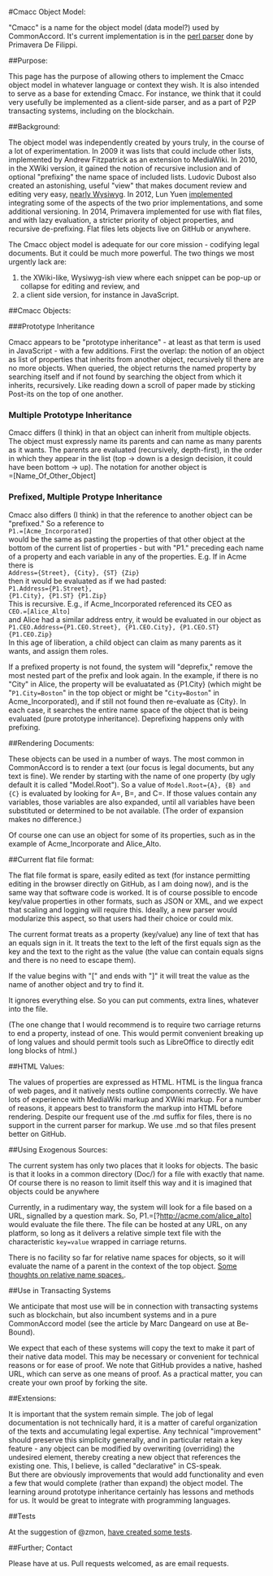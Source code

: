 #Cmacc Object Model:

"Cmacc" is a name for the object model (data model?) used by CommonAccord.  It's current implementation is in the <a href="https://github.com/CommonAccord/Cmacc-Bare/blob/master/vendor/CommonAccord/cmacc/library/parser.pl">perl parser</a> done by Primavera De Filippi.

##Purpose:

This page has the purpose of allowing others to implement the Cmacc object model in whatever language or context they wish.  It is also intended to serve as a base for extending Cmacc.  For instance, we think that it could very usefully be implemented as a client-side parser, and as a part of P2P transacting systems, including on the blockchain.

##Background:

The object model was independently created by yours truly, in the course of a lot of experimentation.  In 2009 it was lists that could include other lists, implemented by Andrew Fitzpatrick as an extension to MediaWiki.  In 2010, in the XWiki version, it gained the notion of recursive inclusion and of optional "prefixing" the name space of included lists. Ludovic Dubost also created an astonishing, useful "view" that makes document review and editing very easy, <a href="https://www.youtube.com/watch?v=4ZfsyTPYFIA">nearly Wysiwyg</a>.  In 2012, Lun Yuen <a href="http://lun-sandbox-cma-concept1.appspot.com/document/CMA_Home">implemented</a> integrating some of the aspects of the two prior implementations, and some additional versioning.  In 2014, Primavera implemented for use with flat files, and with lazy evaluation, a stricter priority of object properties, and recursive de-prefixing.  Flat files lets objects live on GitHub or anywhere.

The Cmacc object model is adequate for our core mission - codifying legal documents.  But it could be much more powerful.  The two things we most urgently lack are:

1. the XWiki-like, Wysiwyg-ish view where each snippet can be pop-up or collapse for editing and review, and 
2. a client side version, for instance in JavaScript.

##Cmacc Objects:

###Prototype Inheritance

Cmacc appears to be "prototype inheritance" - at least as that term is used in JavaScript - with a few additions.  First the overlap:  the notion of an object as list of properties that inherits from another object, recursively til there are no more objects.  When queried, the object returns the named property by searching itself and if not found by searching the object from which it inherits, recursively.  Like reading down a scroll of paper made by sticking Post-its on the top of one another.

### Multiple Prototype Inheritance

Cmacc differs (I think) in that an object can inherit from multiple objects.  The object must expressly name its parents and can name as many parents as it wants.  The parents are evaluated (recursively, depth-first), in the order in which they appear in the list (top -> down is a design decision, it could have been bottom -> up).  The notation for another object is<br> =[Name_Of_Other_Object]

### Prefixed, Multiple Protype Inheritance

Cmacc also differs (I think) in that the reference to another object can be "prefixed."  So a reference to<br> <code>P1.=[Acme_Incorporated]</code><br>would be the same as pasting the properties of that other object at the bottom of the current list of properties - but with "P1." preceding each name of a property and each variable in any of the properties.  E.g. If in Acme there is <br><code>Address={Street}, {City}, {ST}  {Zip}</code><br>then it would be evaluated as if we had pasted: <br><code>P1.Address={P1.Street}, {P1.City}, {P1.ST}  {P1.Zip}</code><br>  This is recursive.  E.g., if Acme_Incorporated referenced its CEO as <br><code>CEO.=[Alice_Alto]</code><br> and Alice had a similar address entry, it would be evaluated in our object as <br><code>P1.CEO.Address={P1.CEO.Street}, {P1.CEO.City}, {P1.CEO.ST}  {P1.CEO.Zip}</code><br> In this age of liberation, a child object can claim as many parents as it wants, and assign them roles. 

If a prefixed property is not found, the system will "deprefix," remove the most nested part of the prefix and look again.  In the example, if there is no "City" in Alice, the property will be evaluatated as {P1.City} (which might be "<code>P1.City=Boston</code>" in the top object or might be "<code>City=Boston</code>" in Acme_Incorporated), and if still not found then re-evaluate as {City}.  In each case, it searches the entire name space of the object that is being evaluated (pure prototype inheritance).  Deprefixing happens only with prefixing.

##Rendering Documents:

These objects can be used in a number of ways.  The most common in CommonAccord is to render a text (our focus is legal documents, but any text is fine).  We render by starting with the name of one property (by ugly default it is called "Model.Root").  So a value of <code>Model.Root={A}, {B} and {C}</code> is evaluated by looking for A=, B=, and C=.  If those values contain any variables, those variables are also expanded, until all variables have been substituted or determined to be not available.  (The order of expansion makes no difference.)

Of course one can use an object for some of its properties, such as in the example of Acme_Incorporate and Alice_Alto.


##Current flat file format:

The flat file format is spare, easily edited as text (for instance permitting editing in the browser directly on GitHub, as I am doing now), and is the same way that software code is worked.  It is of course possible to encode key/value properties in other formats, such as JSON or XML, and we expect that scaling and logging will require this.  Ideally, a new parser would modularize this aspect, so that users had their choice or could mix.

The current format treats as a property (key/value) any line of text that has an equals sign in it.  It treats the text to the left of the first equals sign as the key and the text to the right as the value (the value can contain equals signs and there is no need to escape them).

If the value begins with "[" and ends with "]" it will treat the value as the name of another object and try to find it.
 
It ignores everything else. So you can put comments, extra lines, whatever into the file. 

(The one change that I would recommend is to require two carriage returns to end a property, instead of one.  This would permit convenient breaking up of long values and should permit tools such as LibreOffice to directly edit long blocks of html.)

##HTML Values:

The values of properties are expressed as HTML.  HTML is the lingua franca of web pages, and it natively nests outline components correctly.  We have lots of experience with MediaWiki markup and XWiki markup.  For a number of reasons, it appears best to transform the markup into HTML before rendering.  Despite our frequent use of the .md suffix for files, there is no support in the current parser for markup.  We use .md so that files present better on GitHub.

##Using Exogenous Sources:

The current system has only two places that it looks for objects.  The basic is that it looks in a common directory (Doc/) for a file with exactly that name.  Of course there is no reason to limit itself this way and it is imagined that objects could be anywhere

Currently, in a rudimentary way, the system will look for a file based on a URL, signalled by a question mark.  So, P1.=[?http://acme.com/alice_alto] would evaluate the file there.  The file can be hosted at any URL, on any platform, so long as it delivers a relative simple text file with the characteristic <code>key=value</code> wrapped in carriage returns.  

There is no facility so far for relative name spaces for objects, so it will evaluate the name of a parent in the context of the top object. <a href="https://github.com/CommonAccord/Site-DataShare/issues/1#issuecomment-108514277">Some thoughts on relative name spaces.</a>.

##Use in Transacting Systems

We anticipate that most use will be in connection with transacting systems such as blockchain, but also incumbent systems and in a pure CommonAccord model (see the article by Marc Dangeard on use at Be-Bound). 

We expect that each of these systems will copy the text to make it part of their native data model.  This may be necessary or convenient for technical reasons or for ease of proof.  We note that GitHub provides a native, hashed URL, which can serve as one means of proof.  As a practical matter, you can create your own proof by forking the site.


##Extensions:

It is important that the system remain simple.  The job of legal documentation is not technically hard, it is a matter of careful organization of the texts and accumulating legal expertise.  Any technical "improvement" should preserve this simplicity generally, and in particular retain a key feature - any object can be modified by overwriting (overriding) the undesired element, thereby creating a new object that references the existing one.  This, I believe, is called "declarative" in CS-speak.  
But there are obviously improvements that would add functionality and even a few that would complete (rather than expand) the object model.  The learning around prototype inheritance certainly has lessons and methods for us.  It would be great to  integrate with programming languages. 

##Tests

At the suggestion of @zmon, <a href="http://www.commonaccord.org/index.php?action=list&file=/about/test/1/">have created some tests</a>.

##Further; Contact

Please have at us.  Pull requests welcomed, as are email requests.


